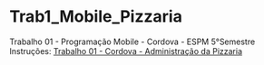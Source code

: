 # Trab1_Mobile_Pizzaria
Trabalho 01 - Programação Mobile - Cordova - ESPM 5°Semestre
Instruções: <a href="https://github.com/esensato/mobile-2023-01/blob/main/01-trabalho-cordova.md">Trabalho 01 - Cordova - Administração da Pizzaria</a>
